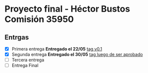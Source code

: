 # Proyecto final - Héctor Bustos Comisión 35950

## Entrgas

- [x] Primera entrega **Entregado el 22/05** [tag v0.1](https://github.com/h3ctordev/proyectofinal-hectorbustos/releases/tag/entregas%2Fv0.1)
- [x] Segunda entrega **Entregado el 30/05** [tag luego de ser aprobado](https://github.com/h3ctordev/proyectofinal-hectorbustos/releases/tag/)
- [ ] Tercera entrega
- [ ] Entrega Final
